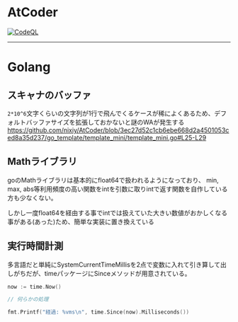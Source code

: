 # AtCoder

[![CodeQL](https://github.com/nixiy/AtCoder/actions/workflows/codeql-analysis.yml/badge.svg)](https://github.com/nixiy/AtCoder/actions/workflows/codeql-analysis.yml)

---

# Golang

## スキャナのバッファ

`2*10^6`文字くらいの文字列が1行で飛んでくるケースが稀によくあるため、デフォルトバッファサイズを拡張しておかないと謎のWAが発生する
https://github.com/nixiy/AtCoder/blob/3ec27d52c1cb6ebe668d2a4501053ced8a35d237/go_template/template_mini/template_mini.go#L25-L29

## Mathライブラリ

goのMathライブラリは基本的にfloat64で扱われるようになっており、 min, max, abs等利用頻度の高い関数をintを引数に取りintで返す関数を自作している方も少なくない。

しかし一度float64を経由する事でintでは扱えていた大きい数値がおかしくなる事がある(あった)ため、簡単な実装に置き換えている

## 実行時間計測

多言語だと単純にSystemCurrentTimeMillisを2点で変数に入れて引き算して出しがちだが、timeパッケージにSinceメソッドが用意されている。

```go
now := time.Now()

// 何らかの処理

fmt.Printf("経過: %vms\n", time.Since(now).Milliseconds())
```